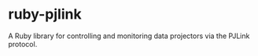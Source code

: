 ruby-pjlink
===========

A Ruby library for controlling and monitoring data projectors via the PJLink protocol.
